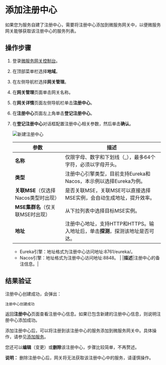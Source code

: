 # 添加注册中心

如果您为服务自建了注册中心，需要将注册中心添加到微服务网关中，以便微服务网关能够获取该注册中心的服务列表。

## 操作步骤

1.  登录[微服务网关控制台](https://microgw.console.aliyun.com)。

2.  在顶部菜单栏选择**地域**。

3.  在左侧导航栏选择**网关管理**。

4.  在**网关管理**页面单击网关名称。

5.  在**网关详情**页面左侧导航栏单击**注册中心**。

6.  在**注册中心**页面左上角单击**登记注册中心**。

7.  在**登记注册中心**对话框配置注册中心相关参数，然后单击**确认**。

    ![新建注册中心](https://static-aliyun-doc.oss-accelerate.aliyuncs.com/assets/img/zh-CN/9161960061/p84661.png)

    |参数|描述|
    |--|--|
    |**名称**|仅限字母、数字和下划线（\_），最多64个字符，必须以字母开头。|
    |**类型**|注册中心引擎类型，目前支持Eureka和Nacos，本示例以选择Eureka为例。|
    |**关联MSE**（仅选择Nacos类型时出现）|是否关联MSE，关联MSE可以直接选择MSE实例，会自动生成地址，提升效率。|
    |**MSE集群名**（仅关联MSE时出现）|从下拉列表中选择目标MSE实例。|
    |**地址**|注册中心地址，支持HTTP和HTTPS。输入地址后，单击**探测**，探测该地址是否可达。

    -   Eureka引擎：地址格式为注册中心访问地址:8761/eureka/。
    -   Nacos引擎：地址格式为注册中心访问地址:8848。 |
    |**描述**|注册中心的备注信息。|


## 结果验证

注册中心创建成功，会弹出：

```
注册中心创建成功
```

返回**注册中心**页面查看注册中心信息。如果已包含新建的注册中心信息，则说明注册中心添加成功。

添加注册中心后，可以将注册到该注册中心的服务添加到微服务网关中。具体操作，请参见[添加服务]()。

您还可以**编辑**（变更）或**删除**该注册中心，步骤比较简单，不再赘述。

**说明：** 删除注册中心后，网关将无法获取该注册中心中的服务，请谨慎操作。

